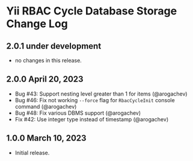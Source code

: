 # Yii RBAC Cycle Database Storage Change Log

## 2.0.1 under development

- no changes in this release.

## 2.0.0 April 20, 2023

- Bug #43: Support nesting level greater than 1 for items (@arogachev)
- Bug #46: Fix not working `--force` flag for `RbacCycleInit` console command (@arogachev)
- Bug #48: Fix various DBMS support (@arogachev)
- Fix #42: Use integer type instead of timestamp (@arogachev)

## 1.0.0 March 10, 2023

- Initial release.
